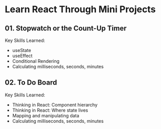 # Learn React Through Mini Projects

## 01. Stopwatch or the Count-Up Timer

Key Skills Learned:
- useState
- useEffect
- Conditional Rendering
- Calculating milliseconds, seconds, minutes

## 02. To Do Board
Key Skills Learned:
- Thinking in React: Component hierarchy
- Thinking in React: Where state lives
- Mapping and manipulating data
- Calculating milliseconds, seconds, minutes